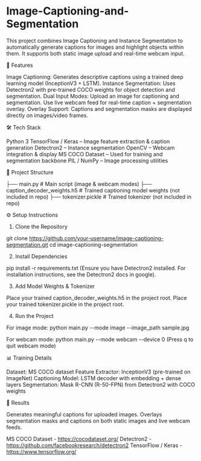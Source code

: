 # Image-Captioning-and-Segmentation
This project combines Image Captioning and Instance Segmentation to automatically generate captions for images and highlight objects within them. It supports both static image upload and real-time webcam input.

🚀 Features

Image Captioning: Generates descriptive captions using a trained deep learning model (InceptionV3 + LSTM).
Instance Segmentation: Uses Detectron2 with pre-trained COCO weights for object detection and segmentation.
Dual Input Modes:
Upload an image for captioning and segmentation.
Use live webcam feed for real-time caption + segmentation overlay.
Overlay Support: Captions and segmentation masks are displayed directly on images/video frames.

🛠️ Tech Stack

Python 3
TensorFlow / Keras – Image feature extraction & caption generation
Detectron2 – Instance segmentation
OpenCV – Webcam integration & display
MS COCO Dataset – Used for training and segmentation backbone
PIL / NumPy – Image processing utilities

📂 Project Structure

├── main.py                 # Main script (image & webcam modes)
├── caption_decoder_weights.h5   # Trained captioning model weights (not included in repo)
├── tokenizer.pickle             # Trained tokenizer (not included in repo)

⚙️ Setup Instructions

1. Clone the Repository

git clone https://github.com/your-username/image-captioning-segmentation.git
cd image-captioning-segmentation

2. Install Dependencies

pip install -r requirements.txt
(Ensure you have Detectron2 installed. For installation instructions, see the Detectron2 docs in google).

3. Add Model Weights & Tokenizer

Place your trained caption_decoder_weights.h5 in the project root.
Place your trained tokenizer.pickle in the project root.

4. Run the Project

For image mode:
python main.py --mode image --image_path sample.jpg

For webcam mode:
python main.py --mode webcam --device 0
(Press q to quit webcam mode)

📊 Training Details

Dataset: MS COCO dataset
Feature Extractor: InceptionV3 (pre-trained on ImageNet)
Captioning Model: LSTM decoder with embedding + dense layers
Segmentation: Mask R-CNN (R-50-FPN) from Detectron2 with COCO weights

🎯 Results

Generates meaningful captions for uploaded images.
Overlays segmentation masks and captions on both static images and live webcam feeds.

MS COCO Dataset - https://cocodataset.org/
Detectron2 - https://github.com/facebookresearch/detectron2
TensorFlow / Keras - https://www.tensorflow.org/
